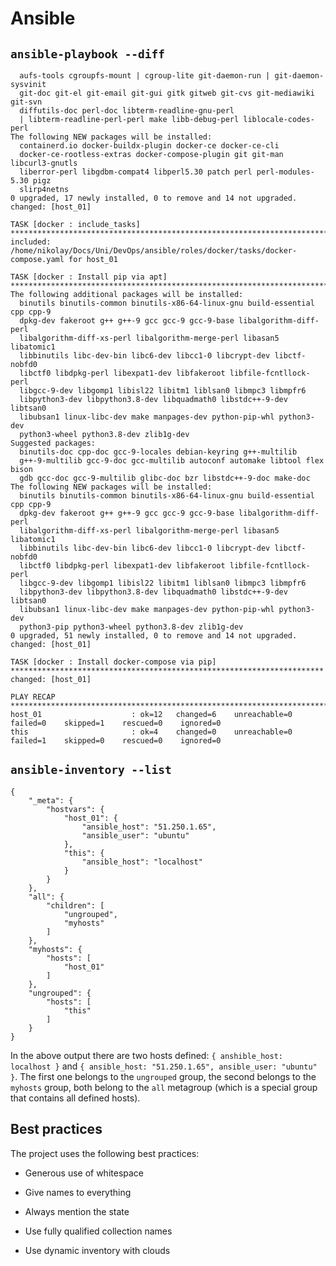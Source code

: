 # Ansible

## `ansible-playbook --diff`

```
  aufs-tools cgroupfs-mount | cgroup-lite git-daemon-run | git-daemon-sysvinit
  git-doc git-el git-email git-gui gitk gitweb git-cvs git-mediawiki git-svn
  diffutils-doc perl-doc libterm-readline-gnu-perl
  | libterm-readline-perl-perl make libb-debug-perl liblocale-codes-perl
The following NEW packages will be installed:
  containerd.io docker-buildx-plugin docker-ce docker-ce-cli
  docker-ce-rootless-extras docker-compose-plugin git git-man libcurl3-gnutls
  liberror-perl libgdbm-compat4 libperl5.30 patch perl perl-modules-5.30 pigz
  slirp4netns
0 upgraded, 17 newly installed, 0 to remove and 14 not upgraded.
changed: [host_01]

TASK [docker : include_tasks] ***************************************************************************************
included: /home/nikolay/Docs/Uni/DevOps/ansible/roles/docker/tasks/docker-compose.yaml for host_01

TASK [docker : Install pip via apt] *********************************************************************************
The following additional packages will be installed:
  binutils binutils-common binutils-x86-64-linux-gnu build-essential cpp cpp-9
  dpkg-dev fakeroot g++ g++-9 gcc gcc-9 gcc-9-base libalgorithm-diff-perl
  libalgorithm-diff-xs-perl libalgorithm-merge-perl libasan5 libatomic1
  libbinutils libc-dev-bin libc6-dev libcc1-0 libcrypt-dev libctf-nobfd0
  libctf0 libdpkg-perl libexpat1-dev libfakeroot libfile-fcntllock-perl
  libgcc-9-dev libgomp1 libisl22 libitm1 liblsan0 libmpc3 libmpfr6
  libpython3-dev libpython3.8-dev libquadmath0 libstdc++-9-dev libtsan0
  libubsan1 linux-libc-dev make manpages-dev python-pip-whl python3-dev
  python3-wheel python3.8-dev zlib1g-dev
Suggested packages:
  binutils-doc cpp-doc gcc-9-locales debian-keyring g++-multilib
  g++-9-multilib gcc-9-doc gcc-multilib autoconf automake libtool flex bison
  gdb gcc-doc gcc-9-multilib glibc-doc bzr libstdc++-9-doc make-doc
The following NEW packages will be installed:
  binutils binutils-common binutils-x86-64-linux-gnu build-essential cpp cpp-9
  dpkg-dev fakeroot g++ g++-9 gcc gcc-9 gcc-9-base libalgorithm-diff-perl
  libalgorithm-diff-xs-perl libalgorithm-merge-perl libasan5 libatomic1
  libbinutils libc-dev-bin libc6-dev libcc1-0 libcrypt-dev libctf-nobfd0
  libctf0 libdpkg-perl libexpat1-dev libfakeroot libfile-fcntllock-perl
  libgcc-9-dev libgomp1 libisl22 libitm1 liblsan0 libmpc3 libmpfr6
  libpython3-dev libpython3.8-dev libquadmath0 libstdc++-9-dev libtsan0
  libubsan1 linux-libc-dev make manpages-dev python-pip-whl python3-dev
  python3-pip python3-wheel python3.8-dev zlib1g-dev
0 upgraded, 51 newly installed, 0 to remove and 14 not upgraded.
changed: [host_01]

TASK [docker : Install docker-compose via pip] **********************************************************************
changed: [host_01]

PLAY RECAP **********************************************************************************************************
host_01                    : ok=12   changed=6    unreachable=0    failed=0    skipped=1    rescued=0    ignored=0   
this                       : ok=4    changed=0    unreachable=0    failed=1    skipped=0    rescued=0    ignored=0   

```

## `ansible-inventory --list`

```
{
    "_meta": {
        "hostvars": {
            "host_01": {
                "ansible_host": "51.250.1.65",
                "ansible_user": "ubuntu"
            },
            "this": {
                "ansible_host": "localhost"
            }
        }
    },
    "all": {
        "children": [
            "ungrouped",
            "myhosts"
        ]
    },
    "myhosts": {
        "hosts": [
            "host_01"
        ]
    },
    "ungrouped": {
        "hosts": [
            "this"
        ]
    }
}
```

In the above output there are two hosts defined: `{ anshible_host: localhost }` and
`{ ansible_host: "51.250.1.65", ansible_user: "ubuntu" }`. The first one belongs to the
`ungrouped` group, the second belongs to the `myhosts` group, both belong to the `all`
metagroup (which is a special group that contains all defined hosts).

## Best practices

The project uses the following best practices:

-   Generous use of whitespace

-   Give names to everything

-   Always mention the state

-   Use fully qualified collection names

-   Use dynamic inventory with clouds
